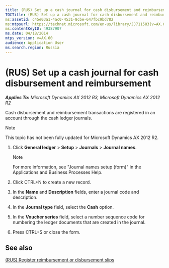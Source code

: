 ```yaml
---
title: (RUS) Set up a cash journal for cash disbursement and reimbursement
TOCTitle: (RUS) Set up a cash journal for cash disbursement and reimbursement
ms:assetid: c45e03a1-4ac0-4531-8cbe-647fbc9bd782
ms:mtpsurl: https://technet.microsoft.com/en-us/library/JJ711583(v=AX.60)
ms:contentKeyID: 49387907
ms.date: 04/18/2014
mtps_version: v=AX.60
audience: Application User
ms.search.region: Russia
---
```


# (RUS) Set up a cash journal for cash disbursement and reimbursement 


_**Applies To:** Microsoft Dynamics AX 2012 R3, Microsoft Dynamics AX 2012 R2_

Cash disbursement and reimbursement transactions are registered in an account through the cash ledger journals.


> [!NOTE]
> <P>This topic has not been fully updated for Microsoft Dynamics AX 2012 R2.</P>



1.  Click **General ledger** \> **Setup** \> **Journals** \> **Journal names**.
    

    > [!NOTE]
    > <P>For more information, see "Journal names setup (form)" in the Applications and Business Processes Help.</P>



2.  Click CTRL+N to create a new record.

3.  In the **Name** and **Description** fields, enter a journal code and description.

4.  In the **Journal type** field, select the **Cash** option.

5.  In the **Voucher series** field, select a number sequence code for numbering the ledger documents that are created in the journal.

6.  Press CTRL+S or close the form.

## See also

[(RUS) Register reimbursement or disbursement slips](rus-register-reimbursement-or-disbursement-slips.md)

  


